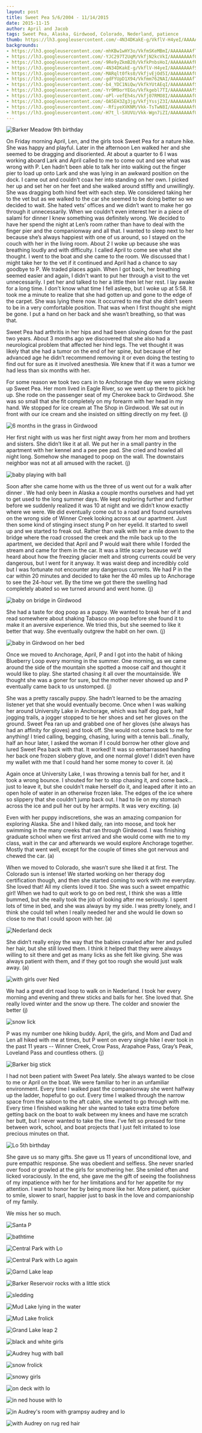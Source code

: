 ```yaml
---
layout: post
title: Sweet Pea 5/6/2004 - 11/14/2015
date: 2015-11-15
author: April and Jacob
tags: Sweet Pea, Alaska, Girdwood, Colorado, Nederland, patience
thumb: https://lh3.googleusercontent.com/-4N34DKakE-g/VkflV-H4yeI/AAAAAAAAfS8/QuSrP3FelzM/s640/blogger-image--542552656.jpg
backgrounds:
- https://lh3.googleusercontent.com/-mhKBw1wHY3o/VkfmSKeMBmI/AAAAAAAAfTc/-pSwQmGozFA/s640/blogger-image-328400763.jpg
- https://lh3.googleusercontent.com/-YJC297T2UqM/VkfjN2kcVkI/AAAAAAAAfO8/zOfflJO9TUE/s640/blogger-image-700960776.jpg
- https://lh3.googleusercontent.com/-9Re9yZkmB20/VkfkPnbsHoI/AAAAAAAAfR4/gk_v-DbNpHQ/s640/blogger-image--697819318.jpg
- https://lh3.googleusercontent.com/-4N34DKakE-g/VkflV-H4yeI/AAAAAAAAfS8/QuSrP3FelzM/s640/blogger-image--542552656.jpg
- https://lh3.googleusercontent.com/-MARqlt0fks0/VkfjvEjOd5I/AAAAAAAAfQc/XYNzGRGl6hs/s640/blogger-image--608954153.jpg
- https://lh3.googleusercontent.com/-gdFYUpD1X94/Vkfmm762NAI/AAAAAAAAfTk/G4RPPdYpVbk/s640/blogger-image--537756499.jpg
- https://lh3.googleusercontent.com/-b4_YDC1NiQw/VkfkYUtAEqI/AAAAAAAAfSQ/hy2pGT1yv7g/s640/blogger-image--1001668861.jpg
- https://lh3.googleusercontent.com/-Yr9M9orYEGo/Vkfkgebl7TI/AAAAAAAAfSo/suuFrFVZ1Bk/s640/blogger-image--1174444996.jpg
- https://lh3.googleusercontent.com/-oPl-vefEh4s/Vkfj07RMO8I/AAAAAAAAfQs/r63-TqTH7eo/s640/blogger-image--1847642947.jpg
- https://lh3.googleusercontent.com/-OA5EH3Zg3jg/VkfjYssjZ3I/AAAAAAAAfPc/LXOa0SgVmgY/s640/blogger-image-916336402.jpg
- https://lh3.googleusercontent.com/--RfiyeXVKNM/Vkk-TsTwN8I/AAAAAAAAfUk/bpsdez1FS-A/s640/blogger-image--2056826737.jpg
- https://lh3.googleusercontent.com/-H7t_l-SXUVU/Vkk-Wgn7iZI/AAAAAAAAfUs/BM_c89GHOv8/s640/blogger-image--252928524.jpg
---
```


![Barker Meadow 9th birthday](https://lh3.googleusercontent.com/-mhKBw1wHY3o/VkfmSKeMBmI/AAAAAAAAfTc/-pSwQmGozFA/s640/blogger-image-328400763.jpg)

On Friday morning April, Len, and the girls took Sweet Pea for a nature hike.  She was happy and playful.  Later in the afternoon Len walked her and she seemed to be dragging and disoriented.  At about a quarter to 6 I was working aboard Lark and April called to me to come out and see what was wrong with P.  Len hadn’t been able to talk her into walking out the finger pier to load up onto Lark and she was lying in an awkward position on the dock. I came out and couldn’t coax her into standing on her own.  I picked her up and set her on her feet and she walked around stiffly and unwillingly.  She was dragging both hind feet with each step.  We considered taking her to the vet  but as we walked to the car she seemed to be doing better so we decided to wait.  She hated vets’ offices and we didn’t want to make her go through it unnecessarily.  When we couldn’t even interest her in a piece of salami for dinner I knew something was definitely wrong.  We decided to have her spend the night at Len’s room rather than have to deal with the finger pier and the companionway and all that.  I wanted to sleep next to her because she’s always happiest with one of us around, so I stayed on the couch with her in the living room.  About 2 I woke up because she was breathing loudly and with difficulty. I called April to come see what she thought.  I went to the boat and she came to the room.  We discussed that I might take her to the vet if it continued and April had a chance to say goodbye to P.  We traded places again.  When I got back, her breathing seemed easier and again, I didn't want to put her through a visit to the vet unnecessarily.  I pet her and talked to her a little then let her rest.  I lay awake for a long time.  I don't know what time I fell asleep, but I woke up at 5:58.  It took me a minute to realize that she had gotten up and gone to the edge of the carpet.  She was lying there now.  It occurred to me that she didn’t seem to be in a very comfortable position.  That was when I first thought she might be gone. I put a hand on her back and she wasn’t breathing, so that was that.  

Sweet Pea had arthritis in her hips and had been slowing down for the past two years. About 3 months ago we discovered that she also had a neurological problem that affected her hind legs. The vet thought it was likely that she had a tumor on the end of her spine, but because of her advanced age he didn’t recommend removing it or even doing the testing to find out for sure as it involved anesthesia. We knew that if it was a tumor we had less than six months with her. 

For some reason we took two cars in to Anchorage the day we were picking up Sweet Pea.  Her mom lived in Eagle River, so we went up there to pick her up.  She rode on the passenger seat of my Cherokee back to Girdwood.  She was so small that she fit completely on my forearm with her head in my hand.  We stopped for ice cream at The Shop in Girdwood.  We sat out in front with our ice cream and she insisted on sitting directly on my feet. (j)

![6 months in the grass in Girdwood](https://lh3.googleusercontent.com/-H7t_l-SXUVU/Vkk-Wgn7iZI/AAAAAAAAfUs/BM_c89GHOv8/s640/blogger-image--252928524.jpg)

Her first night with us was her first night away from her mom and brothers and sisters.  She didn’t like it at all.  We put her in a small pantry in the apartment with her kennel and a pee pee pad.  She cried and howled all night long.  Somehow she managed to poop on the wall.  The downstairs neighbor was not at all amused with the racket. (j)

![baby playing with ball](https://lh3.googleusercontent.com/--RfiyeXVKNM/Vkk-TsTwN8I/AAAAAAAAfUk/bpsdez1FS-A/s640/blogger-image--2056826737.jpg)

Soon after she came home with us the three of us went out for a walk after dinner .  We had only been in Alaska a couple months ourselves and had yet to get used to the long summer days.  We kept exploring further and further before we suddenly realized it was 10 at night and we didn’t know exactly where we were.  We did eventually come out to a road and found ourselves on the wrong side of Winner Creek looking across at our apartment.  Just then some kind of stinging insect stung P on her eyelid.  It started to swell up and we started to freak out.  Rather than walk with her a mile down to the bridge where the road crossed the creek and the mile back up to the apartment, we decided that April and P would wait there while I forded the stream and came for them in the car.  It was a little scary because we’d heard about how the freezing glacier melt and strong currents could be very dangerous, but I went for it anyway.  It was waist deep and incredibly cold but I was fortunate not encounter any dangerous currents.  We had P in the car within 20 minutes and decided to take her the 40 miles up to Anchorage to see the 24-hour vet.  By the time we got there the swelling had completely abated so we turned around and went home. (j)

![baby on bridge in Girdwood](https://lh3.googleusercontent.com/-GrtbGDbB_3s/Vkk-ZhiWaEI/AAAAAAAAfU0/RJjjLKmohjM/s640/blogger-image-466976198.jpg)

She had a taste for dog poop as a puppy.  We wanted to break her of it and read somewhere about shaking Tabasco on poop before she found it to make it an aversive experience.  We tried this, but she seemed to like it better that way.  She eventually outgrew the habit on her own. (j)

![baby in Girdwood on her bed](https://lh3.googleusercontent.com/-GWtboX17mfM/Vkk-QyomoVI/AAAAAAAAfUc/xZlJi89Sxw0/s640/blogger-image--1058501799.jpg)

Once we moved to Anchorage, April, P and I got into the habit of hiking Blueberry Loop every morning in the summer.  One morning, as we came around the side of the mountain she spotted a moose calf and thought it would like to play.  She started chasing it all over the mountainside. We thought she was a goner for sure, but the mother never showed up and P eventually came back to us unstomped. (j)

She was a pretty rascally puppy. She hadn’t learned to be the amazing listener yet that she would eventually become. Once when I was walking her around University Lake in Anchorage, which was half dog park, half jogging trails, a jogger stopped to tie her shoes and set her gloves on the ground. Sweet Pea ran up and grabbed one of her gloves (she always has had an affinity for gloves) and took off. She would not come back to me for anything! I tried calling, begging, chasing, luring with a tennis ball…finally, half an hour later, I asked the woman if I could borrow her other glove and lured Sweet Pea back with that. It worked! It was so embarrassed handing her back one frozen slobery glove, and one normal glove! I didn’t even have my wallet with me that I could hand her some money to cover it. (a)

Again once at University Lake, I was throwing a tennis ball for her, and it took a wrong bounce. I shouted for her to stop chasing it, and come back…just to leave it, but she couldn’t make herself do it, and leaped after it into an open hole of water in an otherwise frozen lake. The edges of the ice where so slippery that she couldn’t jump back out. I had to lie on my stomach across the ice and pull her out by her armpits. It was very exciting. (a)

Even with her puppy indiscretions, she was an amazing companion for exploring Alaska. She and I hiked daily, ran into moose, and took her swimming in the many creeks that ran through Girdwood. I was finishing graduate school when we first arrived and she would come with me to my class, wait in the car and afterwards we would explore Anchorage together. Mostly that went well, except for the couple of times she got nervous and chewed the car. (a)

When we moved to Colorado, she wasn’t sure she liked it at first. The Colorado sun is intense! We started working on her therapy dog certification though, and then she started coming to work with me everyday. She loved that! All my clients loved it too. She was such a sweet empathic girl! When we had to quit work to go on bed rest, I think she was a little bummed, but she really took the job of looking after me seriously. I spent lots of time in bed, and she was always by my side. I was pretty lonely, and I think she could tell when I really needed her and she would lie down so close to me that I could spoon with her. (a)

![Nederland deck](https://lh3.googleusercontent.com/-b4_YDC1NiQw/VkfkYUtAEqI/AAAAAAAAfSQ/hy2pGT1yv7g/s640/blogger-image--1001668861.jpg)

She didn’t really enjoy the way that the babies crawled after her and pulled her hair, but she still loved them. I think it helped that they were always willing to sit there and get as many licks as she felt like giving. She was always patient with them, and if they got too rough she would just walk away. (a)

![with girls over Ned](https://lh3.googleusercontent.com/-vy5DHOKW_SI/VkflS6c175I/AAAAAAAAfS0/bLwUfBWyF2k/s640/blogger-image--74536897.jpg)

We had a great dirt road loop to walk on in Nederland.  I took her every morning and evening and threw sticks and balls for her.  She loved that.  She really loved winter and the snow up there.  The colder and snowier the better (j)

![snow lick](https://lh3.googleusercontent.com/-4N34DKakE-g/VkflV-H4yeI/AAAAAAAAfS8/QuSrP3FelzM/s640/blogger-image--542552656.jpg)

P was my number one hiking buddy.  April, the girls, and Mom and Dad  and Len all hiked with me at times, but P went on every single hike I ever took in the past 11 years -- Winner Creek, Crow Pass, Arapahoe Pass, Gray’s Peak, Loveland Pass and countless others. (j)

![Barker big stick](https://lh3.googleusercontent.com/-MARqlt0fks0/VkfjvEjOd5I/AAAAAAAAfQc/XYNzGRGl6hs/s640/blogger-image--608954153.jpg)

I had not been patient with Sweet Pea lately. She always wanted to be close to me or April on the boat.  We were familiar to her in an unfamiliar environment.  Every time I walked past the companionway she went halfway up the ladder, hopeful to go out.  Every time I walked through the narrow space from the saloon to the aft cabin, she wanted to go through with me.  Every time I finished walking her she wanted to take extra time before getting back on the boat to walk between my knees and have me scratch her butt, but I never wanted to take the time.  I’ve felt so pressed for time between work, school, and boat projects that I just felt irritated to lose precious minutes on that.

![Lo 5th birthday](https://lh3.googleusercontent.com/-_TKS5QHUwpw/VkfjTIP4QfI/AAAAAAAAfPM/04IaQom7qIM/s640/blogger-image--1431651780.jpg)

She gave us so many gifts.  She gave us 11 years of unconditional love, and pure empathic response.  She was obedient and selfless.  She never snarled over food or growled at the girls for smothering her.  She smiled often and licked voraciously.  In the end, she gave me the gift of seeing the foolishness of my impatience with her for her limitations and for her appetite for my attention.  I want to honor her by being more like her.  More patient, quicker to smile, slower to snarl, happier just to bask in the love and companionship of my family.

We miss her so much.

![Santa P](https://lh3.googleusercontent.com/-igM6dDqYo9M/Vkfm1LejC8I/AAAAAAAAfUM/MNh76NapB1U/s640/blogger-image--701615890.jpg)

![bathtime](https://lh3.googleusercontent.com/-6Pdcu-FSrBI/VkfjmkEewcI/AAAAAAAAfQE/Yfx6jZmFFE4/s640/blogger-image--1670123120.jpg)

![Central Park with Lo](https://lh3.googleusercontent.com/-YJC297T2UqM/VkfjN2kcVkI/AAAAAAAAfO8/zOfflJO9TUE/s640/blogger-image-700960776.jpg)

![Central Park with Lo again](https://lh3.googleusercontent.com/-covDbTnsvoU/VkfjV79Mj3I/AAAAAAAAfPU/gr1Y68PhEmA/s640/blogger-image--117787953.jpg)

![Garnd Lake leap](https://lh3.googleusercontent.com/-9Re9yZkmB20/VkfkPnbsHoI/AAAAAAAAfR4/gk_v-DbNpHQ/s640/blogger-image--697819318.jpg)

![Barker Reservoir rocks with a little stick](https://lh3.googleusercontent.com/-z_0nkLtvs_8/VkfkAwcFZVI/AAAAAAAAfRQ/OwS0DjSvWQI/s640/blogger-image--1655630075.jpg)

![sledding](https://lh3.googleusercontent.com/-cs7fMoHGw0U/Vkfj3pA4YFI/AAAAAAAAfQ0/dph68z10pAU/s640/blogger-image-1978181872.jpg)

![Mud Lake lying in the water](https://lh3.googleusercontent.com/-gdFYUpD1X94/Vkfmm762NAI/AAAAAAAAfTk/G4RPPdYpVbk/s640/blogger-image--537756499.jpg)

![Mud Lake frolick](https://lh3.googleusercontent.com/-fG3xt6fL6cg/VkfkVs1uTXI/AAAAAAAAfSI/9T8F6SMDnio/s640/blogger-image--1656921879.jpg)

![Grand Lake leap 2](https://lh3.googleusercontent.com/-b2lXtZ22fIs/VkfjQWp2PyI/AAAAAAAAfPE/uEBEgvHXnBc/s640/blogger-image-978930194.jpg)

![black and white girls](https://lh3.googleusercontent.com/-R6hOQP3Jv_M/VkflY9DDBwI/AAAAAAAAfTE/8DISkj5PU2M/s640/blogger-image-849051282.jpg)

![Audrey hug with ball](https://lh3.googleusercontent.com/-Yr9M9orYEGo/Vkfkgebl7TI/AAAAAAAAfSo/suuFrFVZ1Bk/s640/blogger-image--1174444996.jpg)

![snow frolick](https://lh3.googleusercontent.com/-jT-HFR3J_8E/Vkfjg9QWfLI/AAAAAAAAfP0/gFIJMv1-Ds4/s640/blogger-image--738285073.jpg)

![snowy girls](https://lh3.googleusercontent.com/-oPl-vefEh4s/Vkfj07RMO8I/AAAAAAAAfQs/r63-TqTH7eo/s640/blogger-image--1847642947.jpg)

![on deck with lo](https://lh3.googleusercontent.com/-OA5EH3Zg3jg/VkfjYssjZ3I/AAAAAAAAfPc/LXOa0SgVmgY/s640/blogger-image-916336402.jpg)

![in ned house with lo](https://lh3.googleusercontent.com/-i04CsF2USCo/Vkfjx13MW-I/AAAAAAAAfQk/4mXIUxbb6tA/s640/blogger-image--1052686115.jpg)

![in Audrey's room with grampsy audrey and lo](https://lh3.googleusercontent.com/-Jm6wkTBKbbg/VkfmsXDEjCI/AAAAAAAAfT0/v2DEirES7n0/s640/blogger-image--293699940.jpg)

![with Audrey on rug red hair](https://lh3.googleusercontent.com/-73uSsf9XWic/VkfkMjHI6dI/AAAAAAAAfRw/hodgnrg1mpI/s640/blogger-image--597139421.jpg)


